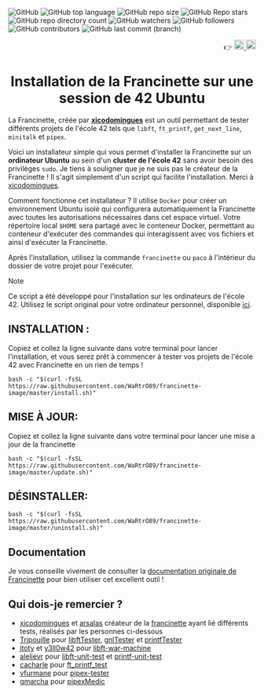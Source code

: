 ![GitHub](https://img.shields.io/github/license/WaRtrO89/francinette-image) ![GitHub top language](https://img.shields.io/github/languages/top/WaRtrO89/francinette-image) ![GitHub repo size](https://img.shields.io/github/repo-size/WaRtrO89/francinette-image) ![GitHub Repo stars](https://img.shields.io/github/stars/WaRtrO89/francinette-image) ![GitHub repo directory count](https://img.shields.io/github/directory-file-count/WaRtrO89/francinette-image) ![GitHub watchers](https://img.shields.io/github/watchers/WaRtrO89/francinette-image) ![GitHub followers](https://img.shields.io/github/followers/WaRtrO89) ![GitHub contributors](https://img.shields.io/github/contributors/WaRtrO89/francinette-image) ![GitHub last commit (branch)](https://img.shields.io/github/last-commit/WaRtrO89/francinette-image/master)

<div align="right">
  👉
  <a href="https://github.com/WaRtrO89/francinette-image/blob/master/README.md">
    <img height="20px" src="https://github-production-user-asset-6210df.s3.amazonaws.com/25512932/282272296-82e81111-e524-439b-b971-900ce90d0603.png" alt="en">
  </a>
  <a href="https://github.com/WaRtrO89/francinette-image/blob/master/README_FR.md">
    <img height="20px" src="https://github-production-user-asset-6210df.s3.amazonaws.com/25512932/282272298-f8be0b14-1175-41e8-9ff9-91eb29c35779.png" alt="fr">
  </a>
</div>
<h1 align="center">Installation de la Francinette sur <strong>une session de 42 Ubuntu</strong></h1>


La Francinette, créée par **[xicodomingues](https://github.com/xicodomingues)** est un outil permettant de tester différents projets de l'école 42 tels que `libft`, `ft_printf`, `get_next_line`, `minitalk` et `pipex`.

Voici un installateur simple qui vous permet d'installer la Francinette sur un **ordinateur Ubuntu** au sein d'un **cluster de l'école 42** sans avoir besoin des privilèges `sudo`. Je tiens à souligner que je ne suis pas le créateur de la Francinette ! Il s'agit simplement d'un script qui facilite l'installation. Merci à [xicodomingues](https://github.com/xicodomingues).

Comment fonctionne cet installateur ? Il utilise `Docker` pour créer un environnement Ubuntu isolé qui configurera automatiquement la Francinette avec toutes les autorisations nécessaires dans cet espace virtuel. Votre répertoire local `$HOME` sera partagé avec le conteneur Docker, permettant au conteneur d'exécuter des commandes qui interagissent avec vos fichiers et ainsi d'exécuter la Francinette.

Après l'installation, utilisez la commande `francinette` ou `paco` à l'intérieur du dossier de votre projet pour l'exécuter.

> [!note]
> Ce script a été développé pour l'installation sur les ordinateurs de l'école 42. Utilisez le script original pour votre ordinateur personnel, disponible [ici](https://github.com/xicodomingues/francinette/tree/master#readme).

## INSTALLATION :

Copiez et collez la ligne suivante dans votre terminal pour lancer l'installation, et vous serez prêt à commencer à tester vos projets de l'école 42 avec Francinette en un rien de temps !

```shell
bash -c "$(curl -fsSL https://raw.githubusercontent.com/WaRtrO89/francinette-image/master/install.sh)"
```

## MISE À JOUR:

Copiez et collez la ligne suivante dans votre terminal pour lancer une mise a jour de la francinette

```shell
bash -c "$(curl -fsSL https://raw.githubusercontent.com/WaRtrO89/francinette-image/master/update.sh)"
```

## DÉSINSTALLER:

```shell
bash -c "$(curl -fsSL https://raw.githubusercontent.com/WaRtrO89/francinette-image/master/uninstall.sh)"
```

## Documentation

Je vous conseille vivement de consulter la [documentation originale de Francinette](https://github.com/xicodomingues/francinette/tree/master#readme) pour bien utiliser cet excellent outil !

## Qui dois-je remercier ?

* [xicodomingues](https://github.com/xicodomingues) et [arsalas](https://github.com/arsalas) créateur de la [francinette](https://github.com/xicodomingues/francinette) ayant lié différents tests, réalisés par les personnes ci-dessous
* [Tripouille](https://github.com/Tripouille) pour [libftTester](https://github.com/Tripouille/libftTester), [gnlTester](https://github.com/Tripouille/gnlTester) et [printfTester](https://github.com/Tripouille/printfTester)
* [jtoty](https://github.com/jtoty) et [y3ll0w42](https://github.com/y3ll0w42) pour [libft-war-machine](https://github.com/y3ll0w42/libft-war-machine)
* [alelievr](https://github.com/alelievr) pour [libft-unit-test](https://github.com/alelievr/libft-unit-test) et [printf-unit-test](https://github.com/alelievr/printf-unit-test)
* [cacharle](https://github.com/cacharle) pour [ft_printf_test](https://github.com/cacharle/ft_printf_test)
* [vfurmane](https://github.com/vfurmane) pour [pipex-tester](https://github.com/vfurmane/pipex-tester)
* [gmarcha](https://github.com/gmarcha) pour [pipexMedic](https://github.com/gmarcha/pipexMedic)
